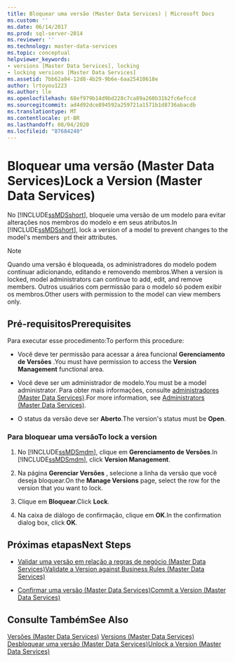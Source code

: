 ```yaml
---
title: Bloquear uma versão (Master Data Services) | Microsoft Docs
ms.custom: ''
ms.date: 06/14/2017
ms.prod: sql-server-2014
ms.reviewer: ''
ms.technology: master-data-services
ms.topic: conceptual
helpviewer_keywords:
- versions [Master Data Services], locking
- locking versions [Master Data Services]
ms.assetid: 7bb62a84-12d8-4b29-9b6e-6aa25410618e
author: lrtoyou1223
ms.author: lle
ms.openlocfilehash: 68ef979b14d9bd228c7ca89a260b31b2fc6efccd
ms.sourcegitcommit: ad4d92dce894592a259721a1571b1d8736abacdb
ms.translationtype: MT
ms.contentlocale: pt-BR
ms.lasthandoff: 08/04/2020
ms.locfileid: "87684240"
---
```

# <a name="lock-a-version-master-data-services"></a><span data-ttu-id="6cc77-102">Bloquear uma versão (Master Data Services)</span><span class="sxs-lookup"><span data-stu-id="6cc77-102">Lock a Version (Master Data Services)</span></span>
  <span data-ttu-id="6cc77-103">No [!INCLUDE[ssMDSshort](../includes/ssmdsshort-md.md)], bloqueie uma versão de um modelo para evitar alterações nos membros do modelo e em seus atributos.</span><span class="sxs-lookup"><span data-stu-id="6cc77-103">In [!INCLUDE[ssMDSshort](../includes/ssmdsshort-md.md)], lock a version of a model to prevent changes to the model's members and their attributes.</span></span>  
  
> [!NOTE]  
>  <span data-ttu-id="6cc77-104">Quando uma versão é bloqueada, os administradores do modelo podem continuar adicionando, editando e removendo membros.</span><span class="sxs-lookup"><span data-stu-id="6cc77-104">When a version is locked, model administrators can continue to add, edit, and remove members.</span></span> <span data-ttu-id="6cc77-105">Outros usuários com permissão para o modelo só podem exibir os membros.</span><span class="sxs-lookup"><span data-stu-id="6cc77-105">Other users with permission to the model can view members only.</span></span>  
  
## <a name="prerequisites"></a><span data-ttu-id="6cc77-106">Pré-requisitos</span><span class="sxs-lookup"><span data-stu-id="6cc77-106">Prerequisites</span></span>  
 <span data-ttu-id="6cc77-107">Para executar esse procedimento:</span><span class="sxs-lookup"><span data-stu-id="6cc77-107">To perform this procedure:</span></span>  
  
-   <span data-ttu-id="6cc77-108">Você deve ter permissão para acessar a área funcional **Gerenciamento de Versões** .</span><span class="sxs-lookup"><span data-stu-id="6cc77-108">You must have permission to access the **Version Management** functional area.</span></span>  
  
-   <span data-ttu-id="6cc77-109">Você deve ser um administrador de modelo.</span><span class="sxs-lookup"><span data-stu-id="6cc77-109">You must be a model administrator.</span></span> <span data-ttu-id="6cc77-110">Para obter mais informações, consulte [administradores &#40;Master Data Services&#41;](administrators-master-data-services.md).</span><span class="sxs-lookup"><span data-stu-id="6cc77-110">For more information, see [Administrators &#40;Master Data Services&#41;](administrators-master-data-services.md).</span></span>  
  
-   <span data-ttu-id="6cc77-111">O status da versão deve ser **Aberto**.</span><span class="sxs-lookup"><span data-stu-id="6cc77-111">The version's status must be **Open**.</span></span>  
  
### <a name="to-lock-a-version"></a><span data-ttu-id="6cc77-112">Para bloquear uma versão</span><span class="sxs-lookup"><span data-stu-id="6cc77-112">To lock a version</span></span>  
  
1.  <span data-ttu-id="6cc77-113">No [!INCLUDE[ssMDSmdm](../includes/ssmdsmdm-md.md)], clique em **Gerenciamento de Versões**.</span><span class="sxs-lookup"><span data-stu-id="6cc77-113">In [!INCLUDE[ssMDSmdm](../includes/ssmdsmdm-md.md)], click **Version Management**.</span></span>  
  
2.  <span data-ttu-id="6cc77-114">Na página **Gerenciar Versões** , selecione a linha da versão que você deseja bloquear.</span><span class="sxs-lookup"><span data-stu-id="6cc77-114">On the **Manage Versions** page, select the row for the version that you want to lock.</span></span>  
  
3.  <span data-ttu-id="6cc77-115">Clique em **Bloquear**.</span><span class="sxs-lookup"><span data-stu-id="6cc77-115">Click **Lock**.</span></span>  
  
4.  <span data-ttu-id="6cc77-116">Na caixa de diálogo de confirmação, clique em **OK**.</span><span class="sxs-lookup"><span data-stu-id="6cc77-116">In the confirmation dialog box, click **OK**.</span></span>  
  
## <a name="next-steps"></a><span data-ttu-id="6cc77-117">Próximas etapas</span><span class="sxs-lookup"><span data-stu-id="6cc77-117">Next Steps</span></span>  
  
-   [<span data-ttu-id="6cc77-118">Validar uma versão em relação a regras de negócio &#40;Master Data Services&#41;</span><span class="sxs-lookup"><span data-stu-id="6cc77-118">Validate a Version against Business Rules &#40;Master Data Services&#41;</span></span>](../../2014/master-data-services/validate-a-version-against-business-rules-master-data-services.md)  
  
-   [<span data-ttu-id="6cc77-119">Confirmar uma versão &#40;Master Data Services&#41;</span><span class="sxs-lookup"><span data-stu-id="6cc77-119">Commit a Version &#40;Master Data Services&#41;</span></span>](../../2014/master-data-services/commit-a-version-master-data-services.md)  
  
## <a name="see-also"></a><span data-ttu-id="6cc77-120">Consulte Também</span><span class="sxs-lookup"><span data-stu-id="6cc77-120">See Also</span></span>  
 <span data-ttu-id="6cc77-121">[Versões &#40;Master Data Services&#41;](../../2014/master-data-services/versions-master-data-services.md) </span><span class="sxs-lookup"><span data-stu-id="6cc77-121">[Versions &#40;Master Data Services&#41;](../../2014/master-data-services/versions-master-data-services.md) </span></span>  
 [<span data-ttu-id="6cc77-122">Desbloquear uma versão &#40;Master Data Services&#41;</span><span class="sxs-lookup"><span data-stu-id="6cc77-122">Unlock a Version &#40;Master Data Services&#41;</span></span>](../../2014/master-data-services/unlock-a-version-master-data-services.md)  
  
  
